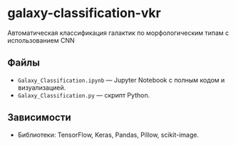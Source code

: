 # galaxy-classification-vkr
Автоматическая классификация галактик по морфологическим типам с использованием CNN
## Файлы
- `Galaxy_Classification.ipynb` — Jupyter Notebook с полным кодом и визуализацией.
- `Galaxy_Classification.py` — скрипт Python.

## Зависимости
- Библиотеки: TensorFlow, Keras, Pandas, Pillow, scikit-image.
